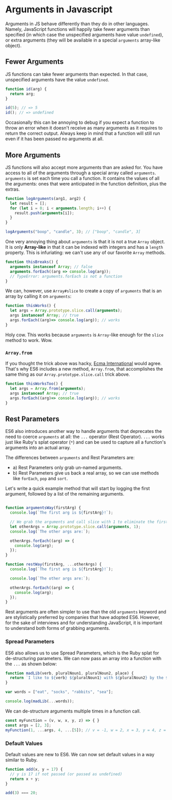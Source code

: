 # Arguments in Javascript

Arguments in JS behave differently than they do in other languages.
Namely, JavaScript functions will happily take fewer arguments than
specified (in which case the unspecified arguments have value
`undefined`), or extra arguments (they will be available in a special
`arguments` array-like object).

## Fewer Arguments

JS functions can take fewer arguments than expected. In that
case, unspecified arguments have the value `undefined`.

```javascript
function id(arg) {
  return arg;
}

id(5); // => 5
id(); // => undefined
```

Occasionally this can be annoying to debug if you expect a function to
throw an error when it doesn't receive as many arguments as it
requires to return the correct output. Always keep in mind that a
function will still run even if it has been passed no arguments at
all.

## More Arguments

JS functions will also accept more arguments than are asked for. You
have access to all of the arguments through a special array called
`arguments`. `arguments` is set each time you
call a function. It contains the values of all the arguments: ones
that were anticipated in the function definition, plus the extras.

```javascript
function logArguments(arg1, arg2) {
  let result = [];
  for (let i = 0; i < arguments.length; i++) {
    result.push(arguments[i]);
  }
}

logArguments("boop", "candle", 3); // ["boop", "candle", 3]
```

One very annoying thing about `arguments` is that it is not a true `Array`
object. It is only **Array-like** in that it can be indexed with integers and
has a `length` property. This is infuriating: we can't use any of our favorite
`Array` methods.

```javascript
function thisBreaks() {
  arguments instanceof Array; // false
  arguments.forEach((arg => console.log(arg)); 
  // TypeError: arguments.forEach is not a function
}
```

We can, however, use `Array#slice` to create a copy of `arguments` that is an
array by calling it on `arguments`:

```javascript
function thisWorks() {
  let args = Array.prototype.slice.call(arguments);  
  args instanceof Array; // true
  args.forEach((arg)=> console.log(arg)); // works
}
```

Holy cow. This works because `arguments` is `Array`-like enough for
the `slice` method to work. Wow.

### `Array.from`

If you thought the trick above was hacky, [Ecma
International](https://en.wikipedia.org/wiki/Ecma_International) would agree.
That's why ES6 includes a new method, `Array.from`, that accomplishes the same
thing as our `Array.prototype.slice.call` trick above.

```javascript
function thisWorksToo() {
  let args = Array.from(arguments);  
  args instanceof Array; // true
  args.forEach((arg)=> console.log(arg)); // works
}
```

## Rest Parameters

ES6 also introduces another way to handle arguments that deprecates the need to
coerce `arguments` at all:  the `...` operator (Rest Operator). `...` works 
just like Ruby's splat operator (`*`) and can be used to capture all a function's arguments 
into an actual array.

The differences between `arguments` and Rest Parameters are:

* a) Rest Parameters only grab un-named arguments. 
* b) Rest Parameters give us back a real array, so we can use methods like `forEach`, `pop` and `sort`. 

Let's write a quick example method that will start by logging the first
argument, followed by a list of the remaining arguments.

```javascript

function argumentsWay(firstArg) {
  console.log(`The first arg is ${firstArg}!`);

  // We grab the arguments and call slice with 1 to eliminate the firstArg
  let otherArgs = Array.prototype.slice.call(arguments, 1);
  console.log(`The other args are:`);

  otherArgs.forEach((arg) => {
    console.log(arg);
  });
}

function restWay(firstArg, ...otherArgs) {
  console.log(`The first arg is ${firstArg}!`);

  console.log(`The other args are:`);

  otherArgs.forEach((arg) => {
    console.log(arg);
  });
}
```

Rest arguments are often simpler to use than the old `arguments` keyword and 
are stylistically preferred by companies that have adopted ES6. However, for 
the sake of interviews and for understanding JavaScript, it is important to
understand both forms of grabbing arguments.

### Spread Parameters

ES6 also allows us to use Spread Parameters, which is the Ruby splat for de-structuring parameters. We can now pass an array into a
function with the `...` as shown below:

```javascript
function madLib(verb, pluralNoun1, pluralNoun2, place) {
  return `I like to ${verb} ${pluralNoun1} with ${pluralNoun2} by the ${place}.`;
}

var words = ["eat", "socks", "rabbits", "sea"];

console.log(madLib(...words));
```

We can de-structure arguments multiple times in a function call.

```javascript
const myFunction = (v, w, x, y, z) => { }
const args = [2, 3];
myFunction(1, ...args, 4, ...[5]); // v = -1, w = 2, x = 3, y = 4, z = 5
```

### Default Values

Default values are new to ES6. We can now set default values in a way similar 
to Ruby.

```javascript
function add(x, y = 17) {
  // y is 17 if not passed (or passed as undefined)
  return x + y;
}

add(3) === 20;
```
